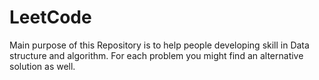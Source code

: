 # LeetCode
Main purpose of this Repository is to help people developing skill in Data structure and algorithm. For each problem you might find an alternative solution as well.
